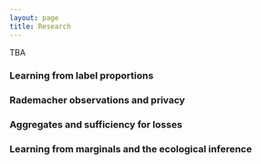 ```yaml
---
layout: page
title: Research
---
```


TBA

### Learning from label proportions
<!-- Learning from label proportions is the situation when we aim to learn a classifier,
but labels are not give in the learning sample. However, the learning sample is
partitioned into *bags* and for each bag we know the proportions of the labels
relative to the examples there contained. -->

### Rademacher observations and privacy



### Aggregates and sufficiency for losses


### Learning from marginals and the ecological inference
